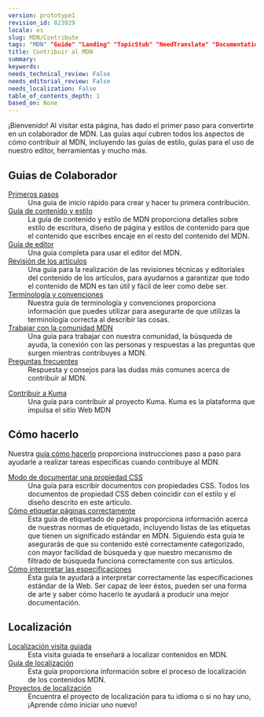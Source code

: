 ```yaml
---
version: prototype1
revision_id: 823929
locale: es
slug: MDN/Contribute
tags: "MDN" "Guide" "Landing" "TopicStub" "NeedTranslate" "Documentation"
title: Contribuir al MDN
summary: 
keywords: 
needs_technical_review: False
needs_editorial_review: False
needs_localization: False
table_of_contents_depth: 1
based_on: None
---
```

<p>¡Bienvenido! Al visitar esta página, has dado el primer paso para convertirte en un colaborador de MDN. Las guías aquí cubren todos los aspectos de cómo contribuir al MDN, incluyendo las guías de estilo, guías para el uso de nuestro editor, herramientas y mucho más.</p>
<div class="row topicpage-table">
 <div class="section">
  <h2 id="Guias_de_Colaborador">Guias de Colaborador</h2>
  <dl>
   <dt>
    <a href="/es/docs/MDN/Comenzando">Primeros pasos</a></dt>
   <dd>
    Una guía de inicio rápido para crear y hacer tu primera contribución.</dd>
   <dt>
    <a href="/en-US/docs/MDN/Contribute/Style_guide">Guía de contenido y estilo </a></dt>
   <dd>
    La guía de contenido y estilo de MDN proporciona detalles sobre estilo de escritura, diseño de página y estilos de contenido para que el contenido que escribes encaje en el resto del contenido del MDN.</dd>
   <dt>
    <a href="/en-US/docs/MDN/Contribute/Editor">Guía de editor</a></dt>
   <dd>
    Una guía completa para usar el editor del MDN.</dd>
   <dt>
    <a href="/en-US/docs/MDN/Contribute/Reviewing_articles">Revisión de los artículos</a></dt>
   <dd>
    Una guía para la realización de las revisiones técnicas y editoriales del contenido de los artículos, para ayudarnos a garantizar que todo el contenido de MDN es tan útil y fácil de leer como debe ser.</dd>
   <dt>
    <a href="/en-US/docs/MDN/Contribute/Conventions">Terminología y convenciones </a></dt>
   <dd>
    Nuestra guía de terminología y convenciones proporciona información que puedes utilizar para asegurarte de que utilizas la terminología correcta al describir las cosas.</dd>
   <dt>
    <a href="/en-US/docs/MDN/Contribute/Community">Trabajar con la comunidad MDN</a></dt>
   <dd>
    Una guía para trabajar con nuestra comunidad, la búsqueda de ayuda, la conexión con las personas y respuestas a las preguntas que surgen mientras contribuyes a MDN.</dd>
   <dt>
    <a href="/en-US/docs/MDN/Contribute/FAQ">Preguntas frecuentes </a></dt>
   <dd>
    Respuesta y consejos para las dudas más comunes acerca de contribuir al MDN.</dd>
  </dl>
  <dl>
   <dt>
    <a href="/en-US/docs/MDN/Kuma/Contributing">Contribuir a Kuma</a></dt>
   <dd>
    Una guía para contribuir al proyecto Kuma. Kuma es la plataforma que impulsa el sitio Web MDN</dd>
  </dl>
 </div>
 <div class="section">
  <h2 id="Cómo_hacerlo">Cómo hacerlo</h2>
  <p>Nuestra <a href="/en-US/docs/MDN/Contribute/Howto">guía cómo hacerlo</a> proporciona instrucciones paso a paso para ayudarle a realizar tareas específicas cuando contribuye al MDN.</p>
  <dl>
   <dt>
    <a href="/en-US/docs/MDN/Contribute/Howto/Document_a_CSS_property">Modo de documentar una propiedad CSS</a></dt>
   <dd>
    Una guía para escribir documentos con propiedades CSS. Todos los documentos de propiedad CSS deben coincidir con el estilo y el diseño descrito en este artículo.</dd>
   <dt>
    <a href="/en-US/docs/MDN/Contribute/Howto/Tag">Cómo etiquetar páginas correctamente</a></dt>
   <dd>
    Esta guía de etiquetado de páginas proporciona información acerca de nuestras normas de etiquetado, incluyendo listas de las etiquetas que tienen un significado estándar en MDN. Siguiendo esta guía te asegurarás de que su contenido esté correctamente categorizado, con mayor facilidad de búsqueda y que nuestro mecanismo de filtrado de búsqueda funciona correctamente con sus artículos.</dd>
   <dt>
    <a href="/en-US/docs/MDN/Contribute/Howto/Interpret_specifications">Cómo interpretar las especificaciones </a></dt>
   <dd>
    Esta guía te ayudará a interpretar correctamente las especificaciones estándar de la Web. Ser capaz de leer éstos, pueden ser una forma de arte y saber cómo hacerlo te ayudará a producir una mejor documentación.</dd>
  </dl>
  <h2 id="Localización">Localización</h2>
  <dl>
   <dt>
    <a href="/en-US/docs/MDN/Contribute/Localize/Tour">Localización visita guiada </a></dt>
   <dd>
    Esta visita guiada te enseñará a localizar contenidos en MDN.</dd>
   <dt>
    <a href="/en-US/docs/MDN/Contribute/Localize/Guide">Guía de localización </a></dt>
   <dd>
    Esta guía proporciona información sobre el proceso de localización de los contenidos MDN.</dd>
   <dt>
    <a href="/en-US/docs/MDN/Contribute/Localize/Localization_projects">Proyectos de localización</a></dt>
   <dd>
    Encuentra el proyecto de localización para tu idioma o si no hay uno, ¡Aprende cómo iniciar uno nuevo!</dd>
  </dl>
 </div>
</div>
<p> </p>

